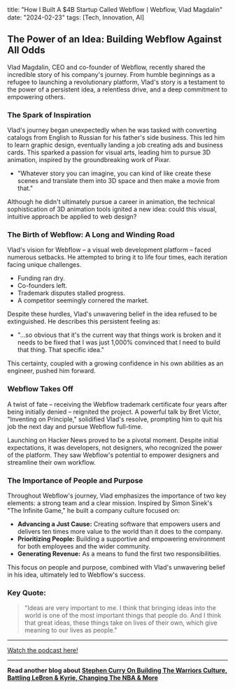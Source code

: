 

title: "How I Built A $4B Startup Called WebflowㅣWebflow, Vlad Magdalin"
date: "2024-02-23"
tags: [Tech, Innovation, AI]


## The Power of an Idea: Building Webflow Against All Odds

Vlad Magdalin, CEO and co-founder of Webflow, recently shared the incredible story of his company's journey. From humble beginnings as a refugee to launching a revolutionary platform, Vlad's story is a testament to the power of a persistent idea, a relentless drive, and a deep commitment to empowering others.

### The Spark of Inspiration

Vlad's journey began unexpectedly when he was tasked with converting catalogs from English to Russian for his father's side business. This led him to learn graphic design, eventually landing a job creating ads and business cards. This sparked a passion for visual arts, leading him to pursue 3D animation, inspired by the groundbreaking work of Pixar. 

* "Whatever story you can imagine, you can kind of like create these scenes and translate them into 3D space and then make a movie from that."

Although he didn't ultimately pursue a career in animation, the technical sophistication of 3D animation tools ignited a new idea: could this visual, intuitive approach be applied to web design?

### The Birth of Webflow: A Long and Winding Road

Vlad's vision for Webflow – a visual web development platform – faced numerous setbacks. He attempted to bring it to life four times, each iteration facing unique challenges. 

* Funding ran dry.
* Co-founders left.
* Trademark disputes stalled progress.
* A competitor seemingly cornered the market.

Despite these hurdles, Vlad's unwavering belief in the idea refused to be extinguished. He describes this persistent feeling as:

* "...so obvious that it's the current way that things work is broken and it needs to be fixed that I was just 1,000% convinced that I need to build that thing. That specific idea."

This certainty, coupled with a growing confidence in his own abilities as an engineer, pushed him forward.

### Webflow Takes Off

A twist of fate – receiving the Webflow trademark certificate four years after being initially denied – reignited the project.  A powerful talk by Bret Victor, "Inventing on Principle," solidified Vlad's resolve, prompting him to quit his job the next day and pursue Webflow full-time.

Launching on Hacker News proved to be a pivotal moment. Despite initial expectations, it was developers, not designers, who recognized the power of the platform. They saw Webflow's potential to empower designers and streamline their own workflow.

### The Importance of People and Purpose

Throughout Webflow's journey, Vlad emphasizes the importance of two key elements: a strong team and a clear mission. Inspired by Simon Sinek's "The Infinite Game," he built a company culture focused on:

* **Advancing a Just Cause:** Creating software that empowers users and delivers ten times more value to the world than it does to the company.
* **Prioritizing People:** Building a supportive and empowering environment for both employees and the wider community.
* **Generating Revenue:** As a means to fund the first two responsibilities.

This focus on people and purpose, combined with Vlad's unwavering belief in his idea, ultimately led to Webflow's success.

### Key Quote:

>  "Ideas are very important to me. I think that bringing ideas into the world is one of the most important things that people do. And I think that great ideas, these things take on lives of their own, which give meaning to our lives as people."

---

<a href="https://youtube.com/watch?v=6Bso2GYLoME" target="_blank">Watch the podcast here!</a>


---

**Read another blog about [Stephen Curry On Building The Warriors Culture, Battling LeBron & Kyrie, Changing The NBA & More](./20221122-stephencurry-jjredick)**
